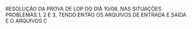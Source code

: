 RESOLUÇÃO DA PROVA DE LOP DO DIA 10/06, NAS SITUAÇÕES PROBLEMAS 1, 2 E 3, TENDO ENTÃO OS ARQUIVOS DE ENTRADA E SAÍDA E O ARQUIVOS C
